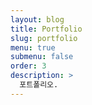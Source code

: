 ```yaml
---
layout: blog
title: Portfolio
slug: portfolio
menu: true
submenu: false
order: 3
description: >
  포트폴리오.
---
```

